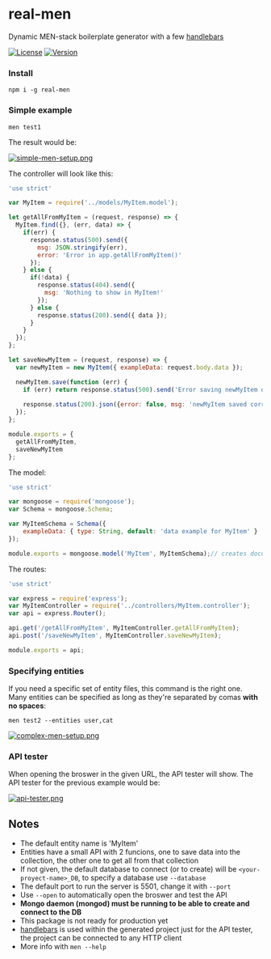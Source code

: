 # real-men

Dynamic MEN-stack boilerplate generator with a few [handlebars](https://handlebarsjs.com/)

[![License](http://img.shields.io/:license-MIT-blue.svg)](https://github.com/tavuntu/real-men/blob/master/LICENSE.md)
[![Version](http://img.shields.io/:version-0.0.6-green.svg)](https://github.com/tavuntu/real-men/tags)

### Install

```npm i -g real-men```

### Simple example

```men test1```

The result would be:

[![simple-men-setup.png](https://i.postimg.cc/9Mq1LmSJ/simple-men-setup.png)](https://postimg.cc/8JNh5ST6)

The controller will look like this:

```javascript
'use strict'

var MyItem = require('../models/MyItem.model');

let getAllFromMyItem = (request, response) => {
  MyItem.find({}, (err, data) => {
    if(err) {
      response.status(500).send({
        msg: JSON.stringify(err),
        error: 'Error in app.getAllFromMyItem()' 
      });
    } else {
      if(!data) {
        response.status(404).send({
          msg: 'Nothing to show in MyItem!'
        }); 
      } else {
        response.status(200).send({ data });
      }
    }
  });
};

let saveNewMyItem = (request, response) => {
  var newMyItem = new MyItem({ exampleData: request.body.data });

  newMyItem.save(function (err) {
    if (err) return response.status(500).send('Error saving newMyItem object');
    
    response.status(200).json({error: false, msg: 'newMyItem saved correctly'})
  });
};

module.exports = {
  getAllFromMyItem,
  saveNewMyItem
};
```

The model:

```javascript
'use strict'

var mongoose = require('mongoose');
var Schema = mongoose.Schema;

var MyItemSchema = Schema({
    exampleData: { type: String, default: 'data example for MyItem' }
});

module.exports = mongoose.model('MyItem', MyItemSchema);// creates document if not exists
```

The routes:

```javascript
'use strict'

var express = require('express');
var MyItemController = require('../controllers/MyItem.controller');
var api = express.Router();

api.get('/getAllFromMyItem', MyItemController.getAllFromMyItem);
api.post('/saveNewMyItem', MyItemController.saveNewMyItem);

module.exports = api;
```

### Specifying entities

If you need a specific set of entity files, this command is the right one. Many entities can be specified as long as they're separated by comas __with no spaces__:

```men test2 --entities user,cat```

[![complex-men-setup.png](https://i.postimg.cc/905bK3HV/complex-men-setup.png)](https://postimg.cc/8J4Lf0Cn)

### API tester

When opening the broswer in the given URL, the API tester will show. The API tester for the previous example would be:

[![api-tester.png](https://i.postimg.cc/jj1Z6w8D/api-tester.png)](https://postimg.cc/R3c74Fxm)

## Notes

* The default entity name is 'MyItem'
* Entities have a small API with 2 funcions, one to save data into the collection, the other one to get all from that collection
* If not given, the default database to connect (or to create) will be ```<your-proyect-name>_DB```, to specify a database use ```--database```
* The default port to run the server is 5501, change it with ```--port```
* Use ```--open``` to automatically open the broswer and test the API
* __Mongo daemon (mongod) must be running to be able to create and connect to the DB__
* This package is not ready for production yet
* [handlebars](https://handlebarsjs.com/) is used within the generated project just for the API tester, the project can be connected to any HTTP client
* More info with ```men --help```